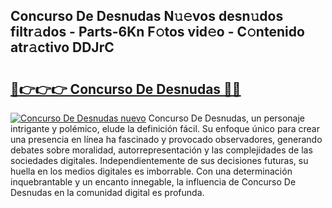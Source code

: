 ## Concurso De Desnudas N𝚞𝚎vos desn𝚞dos filtr𝚊dos - Parts-6Kn F𝚘tos vid𝚎o - C𝚘ntenido atr𝚊ctivo DDJrC

# <h2><a href="http://mban98.tromn.icu/?c=Concurso+De+Desnudas">🔗👉👉👉 Concurso De Desnudas 🔗🔗</a></h2>

[![Concurso De Desnudas nuevo](https://i.imgur.com/pEAQMta.gif)](http://mban98.tromn.icu/?c=Concurso+De+Desnudas)
Concurso De Desnudas, un personaje intrigante y polémico, elude la definición fácil. Su enfoque único para crear una presencia en línea ha fascinado y provocado observadores, generando debates sobre moralidad, autorrepresentación y las complejidades de las sociedades digitales. Independientemente de sus decisiones futuras, su huella en los medios digitales es imborrable. Con una determinación inquebrantable y un encanto innegable, la influencia de Concurso De Desnudas en la comunidad digital es profunda.
